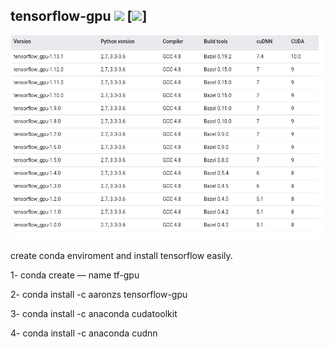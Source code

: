 ## tensorflow-gpu [![](https://img.shields.io/github/license/sourcerer-io/hall-of-fame.svg?colorB=ff0000)](https://github.com/noorkhokhar99/FaceDetection/blob/master/LICENSE.txt)  [![](https://img.shields.io/badge/Noor-khokhar-brightgreen.svg?colorB=ff0000)]
 

<img src="https://github.com/noorkhokhar99/tensorflow/blob/main/tensolfow.png">



create conda enviroment and install tensorflow easily.

1- conda create — name tf-gpu

2- conda install -c aaronzs tensorflow-gpu

3- conda install -c anaconda cudatoolkit

4- conda install -c anaconda cudnn
